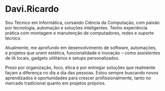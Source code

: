 # Davi.Ricardo
Sou Técnico em Informática, cursando Ciência da Computação, com paixão por tecnologia, automação e soluções inteligentes. Tenho experiência prática com montagem e manutenção de computadores, redes e suporte técnico.

Atualmente, me aprofundo em desenvolvimento de software, automações, e projetos que unem estética, funcionalidade e inovação – como assistentes de IA locais, gadgets utilitários e setups personalizados.

Prezo por organização, foco, ética e por entregar soluções que realmente façam a diferença no dia a dia das pessoas. Estou sempre buscando novos aprendizados e oportunidades para crescer profissionalmente, tanto no mercado tradicional quanto em projetos próprios.

